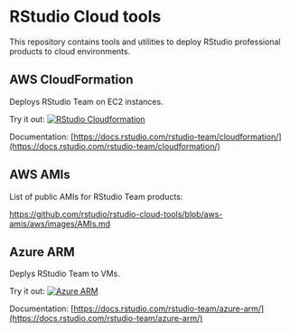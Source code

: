 # RStudio Cloud tools

This repository contains tools and utilities to deploy RStudio professional products to cloud environments.

## AWS CloudFormation

Deploys RStudio Team on EC2 instances.

Try it out: [![RStudio Cloudformation](https://s3.amazonaws.com/cloudformation-examples/cloudformation-launch-stack.png)](https://console.aws.amazon.com/cloudformation/home?#/stacks/new?templateURL=https://rstudio-cloud-tools.s3.amazonaws.com/rstudio-standalone.yml&stackName=RStudioTeam)

Documentation: [https://docs.rstudio.com/rstudio-team/cloudformation/](https://docs.rstudio.com/rstudio-team/cloudformation/)

## AWS AMIs

List of public AMIs for RStudio Team products:

https://github.com/rstudio/rstudio-cloud-tools/blob/aws-amis/aws/images/AMIs.md

## Azure ARM

Deplys RStudio Team to VMs.

Try it out: [![Azure ARM](https://camo.githubusercontent.com/9285dd3998997a0835869065bb15e5d500475034/687474703a2f2f617a7572656465706c6f792e6e65742f6465706c6f79627574746f6e2e706e67)](
https://portal.azure.com/#create/microsoft.template/uri/https%3A%2F%2Fraw.githubusercontent.com%2Frstudio%2Frstudio-cloud-tools%2Fmaster%2Fazure%2Farm-templates%2Fazuredeploy.json)

Documentation: [https://docs.rstudio.com/rstudio-team/azure-arm/](https://docs.rstudio.com/rstudio-team/azure-arm/)

